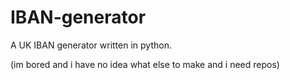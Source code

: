 # IBAN-generator
A UK IBAN generator written in python.

(im bored and i have no idea what else to make and i need repos)
